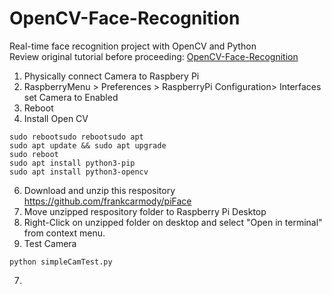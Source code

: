 # OpenCV-Face-Recognition
Real-time face recognition project with OpenCV and Python<br>Review original tutorial before proceeding: [OpenCV-Face-Recognition](https://www.instructables.com/Real-time-Face-Recognition-an-End-to-end-Project/)



1. Physically connect Camera to Raspbery Pi
2. RaspberryMenu > Preferences > RaspberryPi Configuration> Interfaces set Camera to Enabled
3. Reboot
5. Install Open CV
```
sudo rebootsudo rebootsudo apt
sudo apt update && sudo apt upgrade
sudo reboot
sudo apt install python3-pip
sudo apt install python3-opencv
```
6. Download and unzip this respository https://github.com/frankcarmody/piFace
4. Move unzipped respository folder to Raspberry Pi Desktop
5. Right-Click on unzipped folder on desktop and select "Open in terminal" from context menu.
6. Test Camera
```
python simpleCamTest.py
```
7. 
